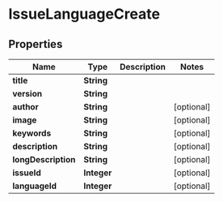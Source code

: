 # IssueLanguageCreate

## Properties
Name | Type | Description | Notes
------------ | ------------- | ------------- | -------------
**title** | **String** |  | 
**version** | **String** |  | 
**author** | **String** |  |  [optional]
**image** | **String** |  |  [optional]
**keywords** | **String** |  |  [optional]
**description** | **String** |  |  [optional]
**longDescription** | **String** |  |  [optional]
**issueId** | **Integer** |  |  [optional]
**languageId** | **Integer** |  |  [optional]
